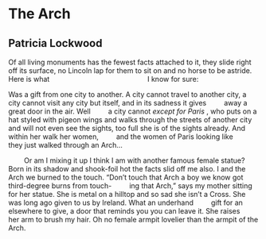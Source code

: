 # The Arch
## Patricia Lockwood
Of all living monuments has the fewest
facts attached to it, they slide right off
its surface, no Lincoln lap for them to sit
on and no horse to be astride. Here is what
                                                 I know for sure:

Was a gift from one city to another. A city
cannot travel to another city, a city cannot visit
any city but itself, and in its sadness it gives
        away a great door in the air. Well
        a city cannot _except for Paris_ , who puts
on a hat styled with pigeon wings and walks
through the streets of another city and will not
even see the sights, too full she is of the sights
already. And within her walk her women,
        and the women of Paris looking like
        they just walked through an Arch...

        Or am I mixing it up I think I am
with another famous female statue? Born
in its shadow and shook-foil hot the facts
slid off me also. I and the Arch we burned
to the touch. “Don’t touch that Arch a boy
we know got third-degree burns from touch-
        ing that Arch,” says my mother sitting
for her statue. She is metal on a hilltop and
so sad she isn’t a Cross. She was long ago
given to us by Ireland. What an underhand
        gift for an elsewhere to give, a door
that reminds you you can leave it. She raises
        her arm to brush my hair. Oh no female
armpit lovelier than the armpit of the Arch.
